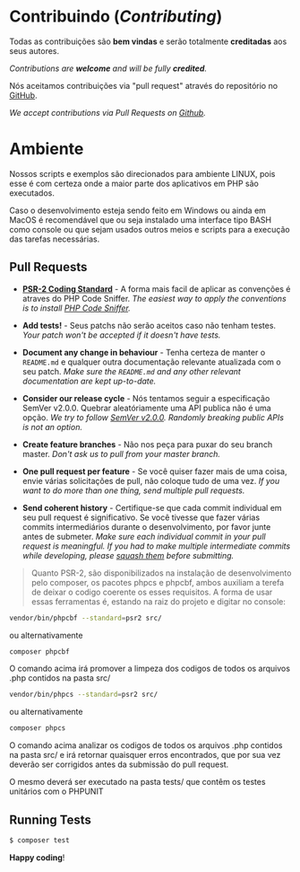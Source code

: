 # Contribuindo (*Contributing*)Todas as contribuições são **bem vindas** e serão totalmente **creditadas** aos seus autores.*Contributions are **welcome** and will be fully **credited**.*Nós aceitamos contribuições via "pull request" através do repositório no [GitHub](https://github.com/nfephp-org/sped-nfse-nacional).*We accept contributions via Pull Requests on [Github](https://github.com/nfephp-org/sped-nfse-nacional).*# AmbienteNossos scripts e exemplos são direcionados para ambiente LINUX, pois esse é com certeza onde a maior parte dos aplicativos em PHP são executados.Caso o desenvolvimento esteja sendo feito em Windows ou ainda em MacOS é recomendável que ou seja instalado uma interface tipo BASH como console ou que sejam usados outros meios e scripts para a execução das tarefas necessárias. ## Pull Requests- **[PSR-2 Coding Standard](https://github.com/php-fig/fig-standards/blob/master/accepted/PSR-2-coding-style-guide.md)** - A forma mais facil de aplicar as convenções é atraves do PHP Code Sniffer. *The easiest way to apply the conventions is to install [PHP Code Sniffer](http://pear.php.net/package/PHP_CodeSniffer).*- **Add tests!** - Seus patchs não serão aceitos caso não tenham testes. *Your patch won't be accepted if it doesn't have tests.*- **Document any change in behaviour** - Tenha certeza de manter o `README.md` e qualquer outra documentação relevante atualizada com o seu patch. *Make sure the `README.md` and any other relevant documentation are kept up-to-date.*- **Consider our release cycle** - Nós tentamos seguir a especificação SemVer v2.0.0. Quebrar aleatóriamente uma API publica não é uma opção. *We try to follow [SemVer v2.0.0](http://semver.org/). Randomly breaking public APIs is not an option.*- **Create feature branches** - Não nos peça para puxar do seu branch master. *Don't ask us to pull from your master branch.*- **One pull request per feature** - Se você quiser fazer mais de uma coisa, envie várias solicitações de pull, não coloque tudo de uma vez. *If you want to do more than one thing, send multiple pull requests.*- **Send coherent history** - Certifique-se que cada commit individual em seu pull request é significativo. Se você tivesse que fazer várias commits intermediários durante o desenvolvimento, por favor junte antes de submeter.  *Make sure each individual commit in your pull request is meaningful. If you had to make multiple intermediate commits while developing, please [squash them](http://www.git-scm.com/book/en/v2/Git-Tools-Rewriting-History#Changing-Multiple-Commit-Messages) before submitting.*> Quanto PSR-2, são disponibilizados na instalação de desenvolvimento pelo composer, os pacotes phpcs e phpcbf, ambos auxiliam a terefa de deixar o codigo coerente os esses requisitos.> A forma de usar essas ferramentas é, estando na raiz do projeto e digitar no console:```shvendor/bin/phpcbf --standard=psr2 src/```ou alternativamente ```shcomposer phpcbf```O comando acima irá promover a limpeza dos codigos de todos os arquivos .php contidos na pasta src/```shvendor/bin/phpcs --standard=psr2 src/```ou alternativamente ```shcomposer phpcs```O comando acima analizar os codigos de todos os arquivos .php contidos na pasta src/ e irá retornar quaisquer erros encontrados, que por sua vez deverão ser corrigidos antes da submissão do pull request.O mesmo deverá ser executado na pasta tests/ que contêm os testes unitários com o PHPUNIT## Running Tests``` bash$ composer test```**Happy coding**!